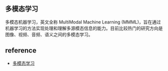 ## 多模态学习

多模态机器学习，英文全称 MultiModal Machine Learning (MMML)，旨在通过机器学习的方法实现处理和理解多源模态信息的能力。目前比较热门的研究方向是图像、视频、音频、语义之间的多模态学习。









## reference

- [多模态学习](https://www.zhihu.com/collection/526208363)